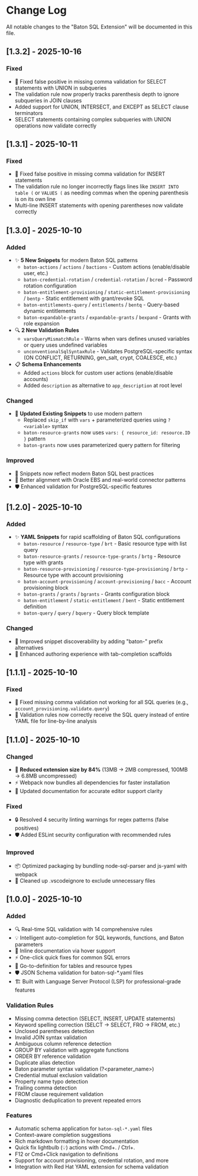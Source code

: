 # Change Log

All notable changes to the "Baton SQL Extension" will be documented in this file.

## [1.3.2] - 2025-10-16

### Fixed
- 🐛 Fixed false positive in missing comma validation for SELECT statements with UNION in subqueries
- The validation rule now properly tracks parenthesis depth to ignore subqueries in JOIN clauses
- Added support for UNION, INTERSECT, and EXCEPT as SELECT clause terminators
- SELECT statements containing complex subqueries with UNION operations now validate correctly

## [1.3.1] - 2025-10-11

### Fixed
- 🐛 Fixed false positive in missing comma validation for INSERT statements
- The validation rule no longer incorrectly flags lines like `INSERT INTO table (` or `VALUES (` as needing commas when the opening parenthesis is on its own line
- Multi-line INSERT statements with opening parentheses now validate correctly

## [1.3.0] - 2025-10-10

### Added
- ✨ **5 New Snippets** for modern Baton SQL patterns
  - `baton-actions` / `actions` / `bactions` - Custom actions (enable/disable user, etc.)
  - `baton-credential-rotation` / `credential-rotation` / `bcred` - Password rotation configuration
  - `baton-entitlement-provisioning` / `static-entitlement-provisioning` / `bentp` - Static entitlement with grant/revoke SQL
  - `baton-entitlements-query` / `entitlements` / `bentq` - Query-based dynamic entitlements
  - `baton-expandable-grants` / `expandable-grants` / `bexpand` - Grants with role expansion
- 🔍 **2 New Validation Rules**
  - `varsQueryMismatchRule` - Warns when vars defines unused variables or query uses undefined variables
  - `unconventionalSqlSyntaxRule` - Validates PostgreSQL-specific syntax (ON CONFLICT, RETURNING, gen_salt, crypt, COALESCE, etc.)
- 📋 **Schema Enhancements**
  - Added `actions` block for custom user actions (enable/disable accounts)
  - Added `description` as alternative to `app_description` at root level

### Changed
- 🔄 **Updated Existing Snippets** to use modern pattern
  - Replaced `skip_if` with `vars` + parameterized queries using `?<variable>` syntax
  - `baton-resource-grants` now uses `vars: { resource_id: resource.ID }` pattern
  - `baton-grants` now uses parameterized query pattern for filtering

### Improved
- 📝 Snippets now reflect modern Baton SQL best practices
- 🎯 Better alignment with Oracle EBS and real-world connector patterns
- 🛡️ Enhanced validation for PostgreSQL-specific features

## [1.2.0] - 2025-10-10

### Added
- ✨ **YAML Snippets** for rapid scaffolding of Baton SQL configurations
  - `baton-resource` / `resource-type` / `brt` - Basic resource type with list query
  - `baton-resource-grants` / `resource-type-grants` / `brtg` - Resource type with grants
  - `baton-resource-provisioning` / `resource-type-provisioning` / `brtp` - Resource type with account provisioning
  - `baton-account-provisioning` / `account-provisioning` / `bacc` - Account provisioning block
  - `baton-grants` / `grants` / `bgrants` - Grants configuration block
  - `baton-entitlement` / `static-entitlement` / `bent` - Static entitlement definition
  - `baton-query` / `query` / `bquery` - Query block template

### Changed
- 📝 Improved snippet discoverability by adding "baton-" prefix alternatives
- 📝 Enhanced authoring experience with tab-completion scaffolds

## [1.1.1] - 2025-10-10

### Fixed
- 🐛 Fixed missing comma validation not working for all SQL queries (e.g., `account_provisioning.validate.query`)
- 🔧 Validation rules now correctly receive the SQL query instead of entire YAML file for line-by-line analysis

## [1.1.0] - 2025-10-10

### Changed
- 🚀 **Reduced extension size by 84%** (13MB → 2MB compressed, 100MB → 6.8MB uncompressed)
- ⚡ Webpack now bundles all dependencies for faster installation
- 📝 Updated documentation for accurate editor support clarity

### Fixed
- 🔒 Resolved 4 security linting warnings for regex patterns (false positives)
- 🛡️ Added ESLint security configuration with recommended rules

### Improved
- 📦 Optimized packaging by bundling node-sql-parser and js-yaml with webpack
- 🧹 Cleaned up .vscodeignore to exclude unnecessary files

## [1.0.0] - 2025-10-10

### Added
- 🔍 Real-time SQL validation with 14 comprehensive rules
- 💡 Intelligent auto-completion for SQL keywords, functions, and Baton parameters
- 📖 Inline documentation via hover support
- ⚡ One-click quick fixes for common SQL errors
- 🎯 Go-to-definition for tables and resource types
- 🛡️ JSON Schema validation for baton-sql-*.yaml files
- 🏗️ Built with Language Server Protocol (LSP) for professional-grade features

### Validation Rules
- Missing comma detection (SELECT, INSERT, UPDATE statements)
- Keyword spelling correction (SELCT → SELECT, FRO → FROM, etc.)
- Unclosed parentheses detection
- Invalid JOIN syntax validation
- Ambiguous column reference detection
- GROUP BY validation with aggregate functions
- ORDER BY reference validation
- Duplicate alias detection
- Baton parameter syntax validation (?<parameter_name>)
- Credential mutual exclusion validation
- Property name typo detection
- Trailing comma detection
- FROM clause requirement validation
- Diagnostic deduplication to prevent repeated errors

### Features
- Automatic schema application for `baton-sql-*.yaml` files
- Context-aware completion suggestions
- Rich markdown formatting in hover documentation
- Quick fix lightbulb (💡) actions with Cmd+. / Ctrl+.
- F12 or Cmd+Click navigation to definitions
- Support for account provisioning, credential rotation, and more
- Integration with Red Hat YAML extension for schema validation
